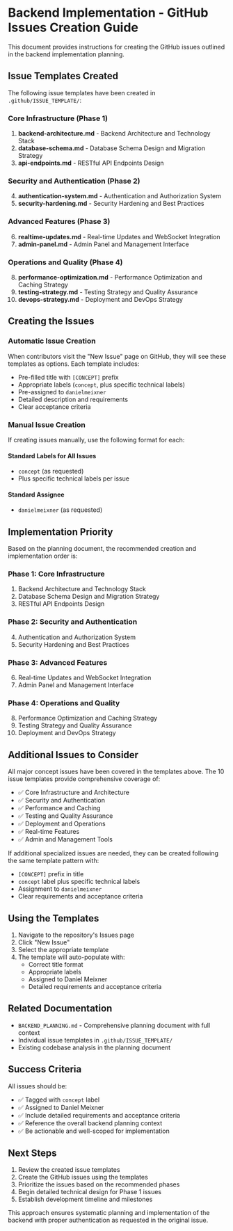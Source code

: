 # Backend Implementation - GitHub Issues Creation Guide

This document provides instructions for creating the GitHub issues outlined in the backend implementation planning.

## Issue Templates Created

The following issue templates have been created in `.github/ISSUE_TEMPLATE/`:

### Core Infrastructure (Phase 1)
1. **backend-architecture.md** - Backend Architecture and Technology Stack
2. **database-schema.md** - Database Schema Design and Migration Strategy  
3. **api-endpoints.md** - RESTful API Endpoints Design

### Security and Authentication (Phase 2)
4. **authentication-system.md** - Authentication and Authorization System
5. **security-hardening.md** - Security Hardening and Best Practices

### Advanced Features (Phase 3)
6. **realtime-updates.md** - Real-time Updates and WebSocket Integration
7. **admin-panel.md** - Admin Panel and Management Interface

### Operations and Quality (Phase 4)
8. **performance-optimization.md** - Performance Optimization and Caching Strategy
9. **testing-strategy.md** - Testing Strategy and Quality Assurance
10. **devops-strategy.md** - Deployment and DevOps Strategy

## Creating the Issues

### Automatic Issue Creation
When contributors visit the "New Issue" page on GitHub, they will see these templates as options. Each template includes:

- Pre-filled title with `[CONCEPT]` prefix
- Appropriate labels (`concept`, plus specific technical labels)
- Pre-assigned to `danielmeixner` 
- Detailed description and requirements
- Clear acceptance criteria

### Manual Issue Creation
If creating issues manually, use the following format for each:

#### Standard Labels for All Issues
- `concept` (as requested)
- Plus specific technical labels per issue

#### Standard Assignee
- `danielmeixner` (as requested)

## Implementation Priority

Based on the planning document, the recommended creation and implementation order is:

### Phase 1: Core Infrastructure
1. Backend Architecture and Technology Stack
2. Database Schema Design and Migration Strategy
3. RESTful API Endpoints Design

### Phase 2: Security and Authentication  
4. Authentication and Authorization System
5. Security Hardening and Best Practices

### Phase 3: Advanced Features
6. Real-time Updates and WebSocket Integration
7. Admin Panel and Management Interface

### Phase 4: Operations and Quality
8. Performance Optimization and Caching Strategy
9. Testing Strategy and Quality Assurance
10. Deployment and DevOps Strategy

## Additional Issues to Consider

All major concept issues have been covered in the templates above. The 10 issue templates provide comprehensive coverage of:

- ✅ Core Infrastructure and Architecture
- ✅ Security and Authentication 
- ✅ Performance and Caching
- ✅ Testing and Quality Assurance
- ✅ Deployment and Operations
- ✅ Real-time Features
- ✅ Admin and Management Tools

If additional specialized issues are needed, they can be created following the same template pattern with:
- `[CONCEPT]` prefix in title
- `concept` label plus specific technical labels
- Assignment to `danielmeixner`
- Clear requirements and acceptance criteria

## Using the Templates

1. Navigate to the repository's Issues page
2. Click "New Issue"
3. Select the appropriate template
4. The template will auto-populate with:
   - Correct title format
   - Appropriate labels
   - Assigned to Daniel Meixner
   - Detailed requirements and acceptance criteria

## Related Documentation

- `BACKEND_PLANNING.md` - Comprehensive planning document with full context
- Individual issue templates in `.github/ISSUE_TEMPLATE/`
- Existing codebase analysis in the planning document

## Success Criteria

All issues should be:
- ✅ Tagged with `concept` label
- ✅ Assigned to Daniel Meixner  
- ✅ Include detailed requirements and acceptance criteria
- ✅ Reference the overall backend planning context
- ✅ Be actionable and well-scoped for implementation

## Next Steps

1. Review the created issue templates
2. Create the GitHub issues using the templates
3. Prioritize the issues based on the recommended phases
4. Begin detailed technical design for Phase 1 issues
5. Establish development timeline and milestones

This approach ensures systematic planning and implementation of the backend with proper authentication as requested in the original issue.